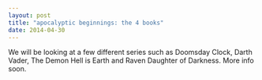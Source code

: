 ```yaml
---
layout: post
title: "apocalyptic beginnings: the 4 books"
date: 2014-04-30
---
```


We will be looking at a few different series such as Doomsday Clock, Darth Vader, The Demon Hell is Earth and Raven Daughter of Darkness. More info soon.
